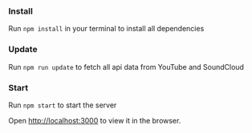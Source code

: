 ### Install

Run `npm install` in your terminal to install all dependencies

### Update

Run `npm run update` to fetch all api data from YouTube and SoundCloud

### Start

Run `npm start` to start the server 

Open [http://localhost:3000](http://localhost:3000) to view it in the browser.

